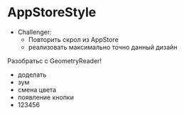 # AppStoreStyle
    
- Challenger:
    - Повторить скрол из AppStore
    - реализовать максимально точно данный дизайн

Разобратьс с GeometryReader!

- доделать
- зум
- смена цвета
- появление кнопки
- 123456
